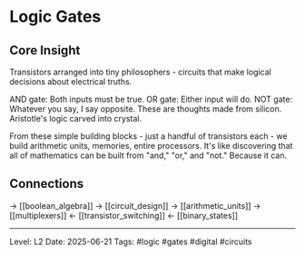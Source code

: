 # Logic Gates

## Core Insight
Transistors arranged into tiny philosophers - circuits that make logical decisions about electrical truths.

AND gate: Both inputs must be true. OR gate: Either input will do. NOT gate: Whatever you say, I say opposite. These are thoughts made from silicon. Aristotle's logic carved into crystal.

From these simple building blocks - just a handful of transistors each - we build arithmetic units, memories, entire processors. It's like discovering that all of mathematics can be built from "and," "or," and "not." Because it can.

## Connections
→ [[boolean_algebra]]
→ [[circuit_design]]
→ [[arithmetic_units]]
→ [[multiplexers]]
← [[transistor_switching]]
← [[binary_states]]

---
Level: L2
Date: 2025-06-21
Tags: #logic #gates #digital #circuits